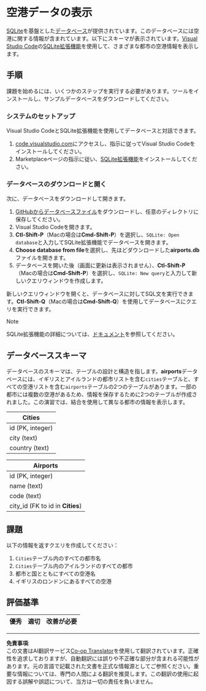 <!--
CO_OP_TRANSLATOR_METADATA:
{
  "original_hash": "25b37acdfb2452917c1aa2e2ca44317a",
  "translation_date": "2025-10-24T09:53:35+00:00",
  "source_file": "2-Working-With-Data/05-relational-databases/assignment.md",
  "language_code": "ja"
}
-->
# 空港データの表示

[SQLite](https://sqlite.org/index.html)を基盤とした[データベース](https://raw.githubusercontent.com/Microsoft/Data-Science-For-Beginners/main/2-Working-With-Data/05-relational-databases/airports.db)が提供されています。このデータベースには空港に関する情報が含まれています。以下にスキーマが表示されています。[Visual Studio Code](https://code.visualstudio.com?WT.mc_id=academic-77958-bethanycheum)の[SQLite拡張機能](https://marketplace.visualstudio.com/items?itemName=alexcvzz.vscode-sqlite&WT.mc_id=academic-77958-bethanycheum)を使用して、さまざまな都市の空港情報を表示します。

## 手順

課題を始めるには、いくつかのステップを実行する必要があります。ツールをインストールし、サンプルデータベースをダウンロードしてください。

### システムのセットアップ

Visual Studio CodeとSQLite拡張機能を使用してデータベースと対話できます。

1. [code.visualstudio.com](https://code.visualstudio.com?WT.mc_id=academic-77958-bethanycheum)にアクセスし、指示に従ってVisual Studio Codeをインストールしてください。
1. Marketplaceページの指示に従い、[SQLite拡張機能](https://marketplace.visualstudio.com/items?itemName=alexcvzz.vscode-sqlite&WT.mc_id=academic-77958-bethanycheum)をインストールしてください。

### データベースのダウンロードと開く

次に、データベースをダウンロードして開きます。

1. [GitHubからデータベースファイル](https://raw.githubusercontent.com/Microsoft/Data-Science-For-Beginners/main/2-Working-With-Data/05-relational-databases/airports.db)をダウンロードし、任意のディレクトリに保存してください。
1. Visual Studio Codeを開きます。
1. **Ctl-Shift-P**（Macの場合は**Cmd-Shift-P**）を選択し、`SQLite: Open database`と入力してSQLite拡張機能でデータベースを開きます。
1. **Choose database from file**を選択し、先ほどダウンロードした**airports.db**ファイルを開きます。
1. データベースを開いた後（画面に更新は表示されません）、**Ctl-Shift-P**（Macの場合は**Cmd-Shift-P**）を選択し、`SQLite: New query`と入力して新しいクエリウィンドウを作成します。

新しいクエリウィンドウを開くと、データベースに対してSQL文を実行できます。**Ctl-Shift-Q**（Macの場合は**Cmd-Shift-Q**）を使用してデータベースにクエリを実行できます。

> [!NOTE] 
> SQLite拡張機能の詳細については、[ドキュメント](https://marketplace.visualstudio.com/items?itemName=alexcvzz.vscode-sqlite&WT.mc_id=academic-77958-bethanycheum)を参照してください。

## データベーススキーマ

データベースのスキーマは、テーブルの設計と構造を指します。**airports**データベースには、イギリスとアイルランドの都市リストを含む`cities`テーブルと、すべての空港リストを含む`airports`テーブルの2つのテーブルがあります。一部の都市には複数の空港があるため、情報を保存するために2つのテーブルが作成されました。この演習では、結合を使用して異なる都市の情報を表示します。

| Cities           |
| ---------------- |
| id (PK, integer) |
| city (text)      |
| country (text)   |

| Airports                         |
| -------------------------------- |
| id (PK, integer)                 |
| name (text)                      |
| code (text)                      |
| city_id (FK to id in **Cities**) |

## 課題

以下の情報を返すクエリを作成してください：

1. `Cities`テーブル内のすべての都市名
1. `Cities`テーブル内のアイルランドのすべての都市
1. 都市と国とともにすべての空港名
1. イギリスのロンドンにあるすべての空港

## 評価基準

| 優秀 | 適切 | 改善が必要 |
| ---- | ---- | ---------- |

---

**免責事項**:  
この文書はAI翻訳サービス[Co-op Translator](https://github.com/Azure/co-op-translator)を使用して翻訳されています。正確性を追求しておりますが、自動翻訳には誤りや不正確な部分が含まれる可能性があります。元の言語で記載された文書を正式な情報源としてご参照ください。重要な情報については、専門の人間による翻訳を推奨します。この翻訳の使用に起因する誤解や誤認について、当方は一切の責任を負いません。